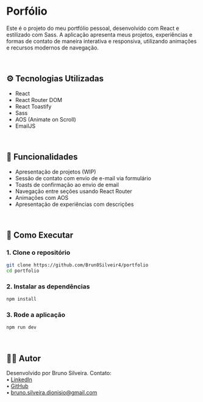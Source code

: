 # Porfólio

Este é o projeto do meu portfólio pessoal, desenvolvido com React e estilizado com Sass. A aplicação apresenta meus projetos, experiências e formas de contato de maneira interativa e responsiva, utilizando animações e recursos modernos de navegação.

<br>

## ⚙️ Tecnologias Utilizadas

- React
- React Router DOM
- React Toastify
- Sass
- AOS (Animate on Scroll)
- EmailJS

<br>


## 🧩 Funcionalidades

- Apresentação de projetos (WIP)
- Sessão de contato com envio de e-mail via formulário
- Toasts de confirmação ao envio de email
- Navegação entre seções usando React Router
- Animações com AOS
- Apresentação de experiências com descrições

<br>

## 🚀 Como Executar

### 1. Clone o repositório

```bash
git clone https://github.com/Brun0Silveir4/portfolio
cd portfolio
```

### 2. Instalar as dependências
```bash
npm install
```

### 3. Rode a aplicação
```bash
npm run dev 
```

<br>

## 🙋‍♂️ Autor

Desenvolvido por Bruno Silveira. Contato:  
• [LinkedIn](https://www.linkedin.com/in/bruno-silveira-dionisio/)  
• [GitHub](https://github.com/Brun0Silveir4)  
• bruno.silveira.dionisio@gmail.com
